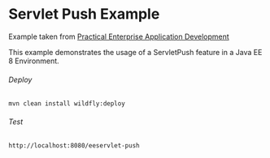 Servlet Push Example
=====================================
Example taken from [Practical Enterprise Application Development](http://www.itbuzzpress.com/ebooks/java-ee-7-development-on-wildfly.html)

This example demonstrates the usage of a ServletPush feature in a Java EE 8 Environment.

###### Deploy
```shell
mvn clean install wildfly:deploy
```
###### Test
```shell
http://localhost:8080/eeservlet-push
```
